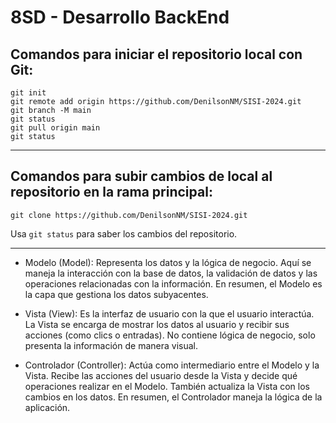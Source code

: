 # 8SD - Desarrollo BackEnd

## Comandos para iniciar el repositorio local con Git:

```
git init
git remote add origin https://github.com/DenilsonNM/SISI-2024.git
git branch -M main
git status
git pull origin main
git status 
```

---

## Comandos para subir cambios de local al repositorio en la rama principal:

```
git clone https://github.com/DenilsonNM/SISI-2024.git

```

Usa `git status` para saber los cambios del repositorio.

---

- Modelo (Model): Representa los datos y la lógica de negocio. Aquí se maneja la interacción con la base de datos, la validación de datos y las operaciones relacionadas con la información. En resumen, el Modelo es la capa que gestiona los datos subyacentes.

- Vista (View): Es la interfaz de usuario con la que el usuario interactúa. La Vista se encarga de mostrar los datos al usuario y recibir sus acciones (como clics o entradas). No contiene lógica de negocio, solo presenta la información de manera visual.

- Controlador (Controller): Actúa como intermediario entre el Modelo y la Vista. Recibe las acciones del usuario desde la Vista y decide qué operaciones realizar en el Modelo. También actualiza la Vista con los cambios en los datos. En resumen, el Controlador maneja la lógica de la aplicación.